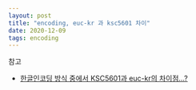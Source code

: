 ```yaml
---
layout: post
title: "encoding, euc-kr 과 ksc5601 차이"
date: 2020-12-09
tags: encoding
---
```


참고
- [한글인코딩 방식 중에서 KSC5601과 euc-kr의 차이점...?](https://okky.kr/article/44287)
